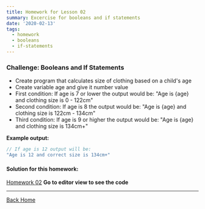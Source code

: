 ```yaml
---
title: Homework for Lesson 02
summary: Excercise for booleans and if statements
date: '2020-02-13'
tags:
  - homework
  - booleans
  - if-statements
---
```

### Challenge: Booleans and If Statements

* Create program that calculates size of clothing based on a child's age
* Create variable age and give it number value 
* First condition: If age is 7 or lower the output would be: "Age is {age} and clothing size is 0 - 122cm"
* Second condition: If age is 8 the output would be: "Age is {age} and clothing size is 122cm - 134cm"
* Third condition: If age is 9 or higher the output would be: "Age is {age} and clothing size is 134cm+"

__Example output:__
```javascript
// If age is 12 output will be:
"Age is 12 and correct size is 134cm+"
```

#### Solution for this homework:
[Homework 02](https://codepen.io/janikjczcz/full/gOpMwbq)
**Go to editor view to see the code**

- - -


[Back Home](/)